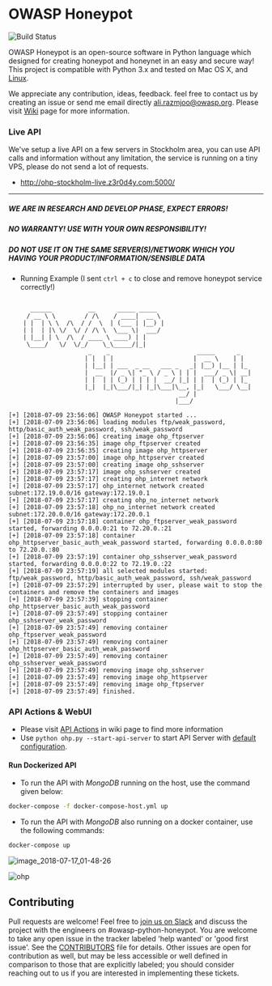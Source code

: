 # OWASP Honeypot

![Build Status](https://github.com/OWASP/Python-Honeypot/workflows/CI/badge.svg?branch=master)

OWASP Honeypot is an open-source software in Python language which designed for creating honeypot and honeynet in an easy and secure way! This project is compatible with Python 3.x and tested on Mac OS X, and [Linux](https://github.com/zdresearch/OWASP-Honeypot/actions).

We appreciate any contribution, ideas, feedback. feel free to contact us by creating an issue or send me email directly [ali.razmjoo@owasp.org](mailto:ali.razmjoo@owasp.org). Please visit [Wiki](https://github.com/zdresearch/OWASP-Honeypot/wiki) page for more information.

### Live API
We've setup a live API on a few servers in Stockholm area, you can use API calls and information without any limitation, the service is running on a tiny VPS, please do not send a lot of requests.

* http://ohp-stockholm-live.z3r0d4y.com:5000/

______

##### ***WE ARE IN RESEARCH AND DEVELOP PHASE, EXPECT ERRORS!***

##### ***NO WARRANTY! USE WITH YOUR OWN RESPONSIBILITY!***

##### ***DO NOT USE IT ON THE SAME SERVER(S)/NETWORK WHICH YOU HAVING YOUR PRODUCT/INFORMATION/SENSIBLE DATA***

* Running Example (I sent `ctrl + c` to close and remove honeypot service correctly!)

```

      ______          __      _____ _____
     / __ \ \        / /\    / ____|  __ \
    | |  | \ \  /\  / /  \  | (___ | |__) |
    | |  | |\ \/  \/ / /\ \  \___ \|  ___/
    | |__| | \  /\  / ____ \ ____) | |
     \____/   \/  \/_/    \_\_____/|_|
                      _    _                        _____      _
                     | |  | |                      |  __ \    | |
                     | |__| | ___  _ __   ___ _   _| |__) |__ | |_
                     |  __  |/ _ \| "_ \ / _ \ | | |  ___/ _ \| __|
                     | |  | | (_) | | | |  __/ |_| | |  | (_) | |_
                     |_|  |_|\___/|_| |_|\___|\__, |_|   \___/ \__|
                                               __/ |
                                              |___/

[+] [2018-07-09 23:56:06] OWASP Honeypot started ...
[+] [2018-07-09 23:56:06] loading modules ftp/weak_password, http/basic_auth_weak_password, ssh/weak_password
[+] [2018-07-09 23:56:06] creating image ohp_ftpserver
[+] [2018-07-09 23:56:35] image ohp_ftpserver created
[+] [2018-07-09 23:56:35] creating image ohp_httpserver
[+] [2018-07-09 23:57:00] image ohp_httpserver created
[+] [2018-07-09 23:57:00] creating image ohp_sshserver
[+] [2018-07-09 23:57:17] image ohp_sshserver created
[+] [2018-07-09 23:57:17] creating ohp_internet network
[+] [2018-07-09 23:57:17] ohp_internet network created subnet:172.19.0.0/16 gateway:172.19.0.1
[+] [2018-07-09 23:57:17] creating ohp_no_internet network
[+] [2018-07-09 23:57:18] ohp_no_internet network created subnet:172.20.0.0/16 gateway:172.20.0.1
[+] [2018-07-09 23:57:18] container ohp_ftpserver_weak_password started, forwarding 0.0.0.0:21 to 72.20.0.:21
[+] [2018-07-09 23:57:18] container ohp_httpserver_basic_auth_weak_password started, forwarding 0.0.0.0:80 to 72.20.0.:80
[+] [2018-07-09 23:57:19] container ohp_sshserver_weak_password started, forwarding 0.0.0.0:22 to 72.19.0.:22
[+] [2018-07-09 23:57:19] all selected modules started: ftp/weak_password, http/basic_auth_weak_password, ssh/weak_password
[+] [2018-07-09 23:57:29] interrupted by user, please wait to stop the containers and remove the containers and images
[+] [2018-07-09 23:57:39] stopping container ohp_httpserver_basic_auth_weak_password
[+] [2018-07-09 23:57:49] stopping container ohp_sshserver_weak_password
[+] [2018-07-09 23:57:49] removing container ohp_ftpserver_weak_password
[+] [2018-07-09 23:57:49] removing container ohp_httpserver_basic_auth_weak_password
[+] [2018-07-09 23:57:49] removing container ohp_sshserver_weak_password
[+] [2018-07-09 23:57:49] removing image ohp_sshserver
[+] [2018-07-09 23:57:49] removing image ohp_httpserver
[+] [2018-07-09 23:57:49] removing image ohp_ftpserver
[+] [2018-07-09 23:57:49] finished.

```

### API Actions & WebUI

* Please visit [API Actions](https://github.com/zdresearch/OWASP-Honeypot/wiki/API) in wiki page to find more information
* Use `python ohp.py --start-api-server` to start API Server with [default configuration](https://github.com/zdresearch/OWASP-Honeypot/blob/master/config.py).

#### Run Dockerized API

* To run the API with _MongoDB_ running on the host, use the command given below:

```sh
docker-compose -f docker-compose-host.yml up
```

* To run the API with _MongoDB_ also running on a docker container, use the following commands:

```sh
docker-compose up
```

![image_2018-07-17_01-48-26](https://user-images.githubusercontent.com/7676267/42784742-63f95a2e-8965-11e8-8d64-435f6182dcf2.png)

![ohp](https://user-images.githubusercontent.com/16983076/90905220-29ab0d00-e3d0-11ea-98e4-6b0d3d9c740a.png)


## Contributing

Pull requests are welcome! Feel free to [join us on Slack](https://owasp.slack.com) and discuss the project with the engineers on #owasp-python-honeypot. You are welcome to take any open issue in the tracker labeled 'help wanted' or 'good first issue'. See the [CONTRIBUTORS](https://github.com/zdresearch/OWASP-Honeypot/blob/master/CONTRIBUTING.md) file for details. Other issues are open for contribution as well, but may be less accessible or well defined in comparison to those that are explicitly labeled; you should consider reaching out to us if you are interested in implementing these tickets.
